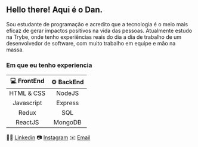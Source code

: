 ## Hello there! Aqui é o Dan.

Sou estudante de programação e acredito que a tecnologia é o meio mais eficaz de gerar impactos positivos na vida das pessoas.  Atualmente estudo na Trybe, onde tenho experiências reais do dia a dia de trabalho de um desenvolvedor de software, com muito trabalho em equipe e mão na massa.

### Em que eu tenho experiencia
| 💻 **FrontEnd** | ⚙️ **BackEnd** |
|:--:|:--:|
| HTML & CSS | NodeJS |
| Javascript | Express | 
| Redux | SQL |
| ReactJS | MongoDB |

👨‍💼 [Linkedin](https://www.linkedin.com/in/danwhat/)
📷 [Instagram](https://www.instagram.com/daanwhat/)
✉️ [Email](mailto:daanwhat@gmail.com)
